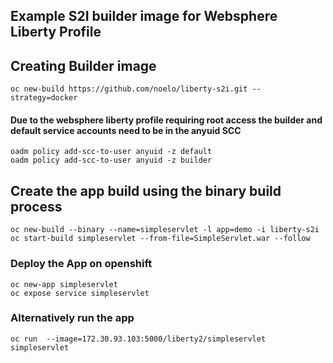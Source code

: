 ## Example S2I builder image for Websphere Liberty Profile

## Creating Builder image
```
oc new-build https://github.com/noelo/liberty-s2i.git --strategy=docker
```

#### Due to the websphere liberty profile requiring root access the builder and default service accounts need to be in the anyuid SCC

```
oadm policy add-scc-to-user anyuid -z default
oadm policy add-scc-to-user anyuid -z builder
```

## Create the app build using the binary build process
```
oc new-build --binary --name=simpleservlet -l app=demo -i liberty-s2i
oc start-build simpleservlet --from-file=SimpleServlet.war --follow
```

### Deploy the App on openshift
```
oc new-app simpleservlet
oc expose service simpleservlet
```

### Alternatively run the app
```
oc run  --image=172.30.93.103:5000/liberty2/simpleservlet simpleservlet
```
